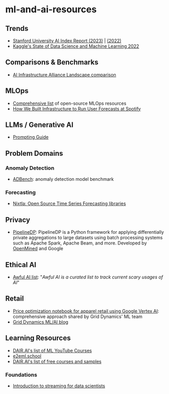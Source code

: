 # ml-and-ai-resources

## Trends
- [Stanford University AI Index Report (2023)](https://aiindex.stanford.edu/report/?sf176386094=1) | [(2022)](https://aiindex.stanford.edu/wp-content/uploads/2022/03/2022-AI-Index-Report_Master.pdf)
- [Kaggle's State of Data Science and Machine Learning 2022](https://www.kaggle.com/kaggle-survey-2022)

## Comparisons & Benchmarks

- [AI Infrastructure Alliance Landscape comparison](https://ai-infrastructure.org/ai-infrastructure-landscape/)

## MLOps
- [Comprehensive list](https://github.com/EthicalML/awesome-production-machine-learning/blob/master/README.md) of open-source MLOps resources
- [How We Built Infrastructure to Run User Forecasts at Spotify](https://engineering.atspotify.com/2022/06/how-we-built-infrastructure-to-run-user-forecasts-at-spotify/)

## LLMs / Generative AI

- [Prompting Guide](https://www.promptingguide.ai/)

## Problem Domains

### Anomaly Detection

- [ADBench](https://github.com/Minqi824/ADBench#datasets): anomaly detection model benchmark

### Forecasting

- [Nixtla: Open Source Time Series Forecasting libraries](https://github.com/Nixtla)

## Privacy
- [PipelineDP](https://github.com/OpenMined/PipelineDP): PipelineDP is a Python framework for applying differentially private aggregations to large datasets using batch processing systems such as Apache Spark, Apache Beam, and more. Developed by [OpenMined](https://www.openmined.org/) and Google

## Ethical AI
- [Awful AI list](https://github.com/daviddao/awful-ai): "_Awful AI is a curated list to track current scary usages of AI_"

## Retail
- [Price optimization notebook for apparel retail using Google Vertex AI](https://cloud.google.com/blog/products/ai-machine-learning/price-optimization-using-vertex-ai-forecast): comprehensive approach shared by Grid Dynamics' ML team
- [Grid Dynamics ML/AI blog](https://blog.griddynamics.com/data-science-ai/)

## Learning Resources
- [DAIR.AI's list of ML YouTube Courses](https://github.com/dair-ai/ML-YouTube-Courses)
- [e2eml.school](https://e2eml.school/blog.html)
- [DAIR.AI's list of free courses and samples](https://github.com/dair-ai)

### Foundations
- [Introduction to streaming for data scientists](https://huyenchip.com/2022/08/03/stream-processing-for-data-scientists.html)
